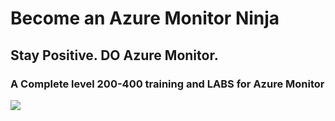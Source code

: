 # Become an Azure Monitor Ninja

## Stay Positive. DO Azure Monitor.

### A Complete level 200-400 training and LABS for Azure Monitor 

<img src="https://github.com/eshlomo1/AzMON_Ninja.MD/blob/master/Media/AZMON_WS.png">
